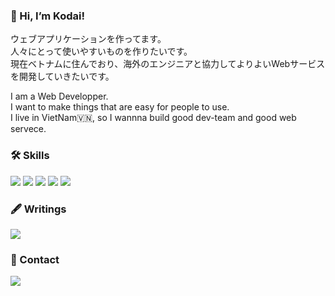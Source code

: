 ### 👋 Hi, I’m Kodai!

<p>
  ウェブアプリケーションを作ってます。
  <br>人々にとって使いやすいものを作りたいです。
  <br>現在ベトナムに住んでおり、海外のエンジニアと協力してよりよいWebサービスを開発していきたいです。
</p>

<p>
  I am a Web Developper.
  <br>I want to make things that are easy for people to use.
  <br>I live in VietNam🇻🇳, so I wannna build good dev-team and good web servece.
</p>

### 🛠 Skills
![](https://img.shields.io/badge/CSS-1B9CFC?style=flat-square&logo=css3&logoColor=white)
![](https://img.shields.io/badge/Javascript-f9ca24?style=flat-square&logo=Javascript&logoColor=black)
![](https://img.shields.io/badge/-Vue.js-41B883.svg?logo=vue.js&style=flat-square)
![](https://img.shields.io/badge/React-22a6b3?style=flat-square&logo=React&logoColor=white)
![](https://img.shields.io/badge/Typescript-1e3799?style=flat-square&logo=Typescript&logoColor=white)

### 🖋 Writings
<a href="https://zenn.dev/k_kudo" target="_blank" rel="noopener noreferrer"><img src="https://img.shields.io/badge/Zenn-3ea8ff?style=flat-square&logo=GitHub%20Sponsors&logoColor=white"/></a>

### 🤝 Contact
<a href="mailto:k.kodai0618@gmail.com" target="_blank" rel="noopener noreferrer"><img src="https://img.shields.io/badge/k.kodai0618@gmail.com-EA4335?style=flat-square&logo=Gmail&logoColor=white"/></a>
